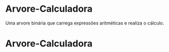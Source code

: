 # Arvore-Calculadora
Uma arvore binária que carrega expressões aritméticas e realiza o cálculo. 
# Arvore-Calculadora
